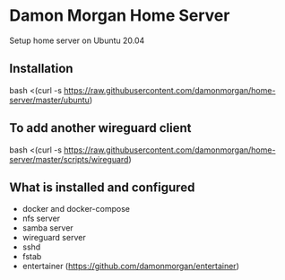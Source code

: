 Damon Morgan Home Server
========================

Setup home server on Ubuntu 20.04

Installation
------------

  bash <(curl -s https://raw.githubusercontent.com/damonmorgan/home-server/master/ubuntu)

To add another wireguard client
------------

  bash <(curl -s https://raw.githubusercontent.com/damonmorgan/home-server/master/scripts/wireguard)

What is installed and configured
-----------------

* docker and docker-compose
* nfs server
* samba server
* wireguard server
* sshd
* fstab
* entertainer (https://github.com/damonmorgan/entertainer)
